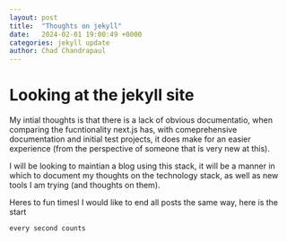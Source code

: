 ```yaml
---
layout: post
title:  "Thoughts on jekyll"
date:   2024-02-01 19:00:49 +0000
categories: jekyll update
author: Chad Chandrapaul
---
```


# Looking at the jekyll site
My intial thoughts is that there is a lack of obvious documentatio, when comparing the fucntionality next.js has, with comeprehensive documentation and initial test projects, it does make for an easier experience (from the perspective of someone that is very new at this).

I will be looking to maintian a blog using this stack, it will be a manner in which to document my thoughts on the technology stack, as well as new tools I am trying (and thoughts on them).

Heres to fun timesl I would like to end all posts the same way, here is the start

``` every second counts ```
